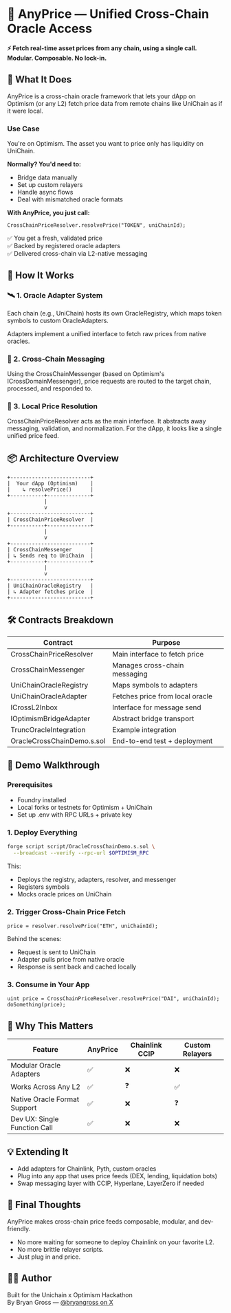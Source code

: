 # 📡 AnyPrice — Unified Cross-Chain Oracle Access

**⚡ Fetch real-time asset prices from any chain, using a single call. Modular. Composable. No lock-in.**

## 🚀 What It Does

AnyPrice is a cross-chain oracle framework that lets your dApp on Optimism (or any L2) fetch price data from remote chains like UniChain as if it were local.

### Use Case

You're on Optimism. The asset you want to price only has liquidity on UniChain.

**Normally? You'd need to:**
* Bridge data manually
* Set up custom relayers
* Handle async flows
* Deal with mismatched oracle formats

**With AnyPrice, you just call:**

```solidity
CrossChainPriceResolver.resolvePrice("TOKEN", uniChainId);
```

✅ You get a fresh, validated price  
✅ Backed by registered oracle adapters  
✅ Delivered cross-chain via L2-native messaging

## 🧱 How It Works

### 🛰 1. Oracle Adapter System

Each chain (e.g., UniChain) hosts its own OracleRegistry, which maps token symbols to custom OracleAdapters.

Adapters implement a unified interface to fetch raw prices from native oracles.

### 🔁 2. Cross-Chain Messaging

Using the CrossChainMessenger (based on Optimism's ICrossDomainMessenger), price requests are routed to the target chain, processed, and responded to.

### 🧠 3. Local Price Resolution

CrossChainPriceResolver acts as the main interface. It abstracts away messaging, validation, and normalization. For the dApp, it looks like a single unified price feed.

## 📦 Architecture Overview

```
+--------------------------+
|  Your dApp (Optimism)    |
|    ↳ resolvePrice()      |
+-----------+--------------+
            |
            v
+--------------------------+
| CrossChainPriceResolver  |
+-----------+--------------+
            |
            v
+--------------------------+
| CrossChainMessenger      |
| ↳ Sends req to UniChain  |
+-----------+--------------+
            |
            v
+--------------------------+
| UniChainOracleRegistry   |
| ↳ Adapter fetches price  |
+--------------------------+
```

## 🛠 Contracts Breakdown

| Contract | Purpose |
|----------|---------|
| CrossChainPriceResolver | Main interface to fetch price |
| CrossChainMessenger | Manages cross-chain messaging |
| UniChainOracleRegistry | Maps symbols to adapters |
| UniChainOracleAdapter | Fetches price from local oracle |
| ICrossL2Inbox | Interface for message send |
| IOptimismBridgeAdapter | Abstract bridge transport |
| TruncOracleIntegration | Example integration |
| OracleCrossChainDemo.s.sol | End-to-end test + deployment |

## 🧪 Demo Walkthrough

### Prerequisites
* Foundry installed
* Local forks or testnets for Optimism + UniChain
* Set up .env with RPC URLs + private key

### 1. Deploy Everything

```bash
forge script script/OracleCrossChainDemo.s.sol \
  --broadcast --verify --rpc-url $OPTIMISM_RPC
```

This:
* Deploys the registry, adapters, resolver, and messenger
* Registers symbols
* Mocks oracle prices on UniChain

### 2. Trigger Cross-Chain Price Fetch

```solidity
price = resolver.resolvePrice("ETH", uniChainId);
```

Behind the scenes:
* Request is sent to UniChain
* Adapter pulls price from native oracle
* Response is sent back and cached locally

### 3. Consume in Your App

```solidity
uint price = CrossChainPriceResolver.resolvePrice("DAI", uniChainId);
doSomething(price);
```

## 🧠 Why This Matters

| Feature | AnyPrice | Chainlink CCIP | Custom Relayers |
|---------|----------|----------------|-----------------|
| Modular Oracle Adapters | ✅ | ❌ | ❌ |
| Works Across Any L2 | ✅ | ❓ | ✅ |
| Native Oracle Format Support | ✅ | ❌ | ❓ |
| Dev UX: Single Function Call | ✅ | ❌ | ❌ |

## 💡 Extending It
* Add adapters for Chainlink, Pyth, custom oracles
* Plug into any app that uses price feeds (DEX, lending, liquidation bots)
* Swap messaging layer with CCIP, Hyperlane, LayerZero if needed

## 🏁 Final Thoughts

AnyPrice makes cross-chain price feeds composable, modular, and dev-friendly.

* No more waiting for someone to deploy Chainlink on your favorite L2.
* No more brittle relayer scripts.
* Just plug in and price.

## 👨‍💻 Author

Built for the Unichain x Optimism Hackathon  
By Bryan Gross — [@bryangross on X](https://twitter.com/bryangross)
